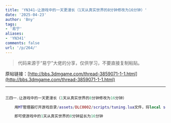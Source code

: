 ```yaml
---
title: 'YN341-让游戏中的一天更漫长（1天从真实世界的8分钟修改为16分钟）'
date: '2025-04-23'
author: 'Bny'
tags:
- '易宁'
aliases:
- 'YN341'
comments: false
url: '/p/264/'
---
```


> 代码来源于“易宁”大佬的分享，仅供学习，不要直接复制粘贴。

原帖链接：[http://bbs.3dmgame.com/thread-3859071-1-1.html](http://bbs.3dmgame.com/thread-3859071-1-1.html)

---

```lua  

三四一.让游戏中的一天更漫长（1天从真实世界的8分钟修改为16分钟）

	用MT管理器打开游戏目录/assets/DLC0002/scripts/tuning.lua文件，将local seg_time = 30替换为local seg_time = 60

	即可使游戏中的1天从真实世界的8分钟延长为16分钟

```  

